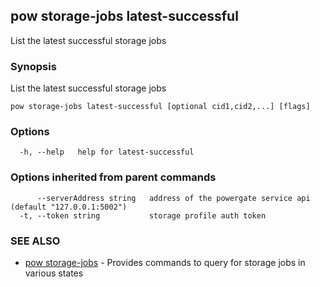 ## pow storage-jobs latest-successful

List the latest successful storage jobs

### Synopsis

List the latest successful storage jobs

```
pow storage-jobs latest-successful [optional cid1,cid2,...] [flags]
```

### Options

```
  -h, --help   help for latest-successful
```

### Options inherited from parent commands

```
      --serverAddress string   address of the powergate service api (default "127.0.0.1:5002")
  -t, --token string           storage profile auth token
```

### SEE ALSO

* [pow storage-jobs](pow_storage-jobs.md)	 - Provides commands to query for storage jobs in various states


